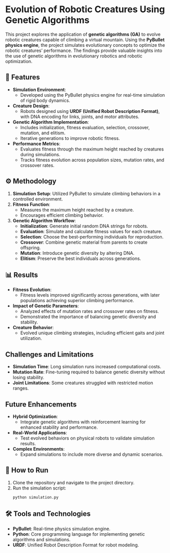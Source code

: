 # Evolution of Robotic Creatures Using Genetic Algorithms 

This project explores the application of **genetic algorithms (GA)** to evolve robotic creatures capable of climbing a virtual mountain. Using the **PyBullet physics engine**, the project simulates evolutionary concepts to optimize the robotic creatures’ performance. The findings provide valuable insights into the use of genetic algorithms in evolutionary robotics and robotic optimization.

## 🌟 Features 
- **Simulation Environment**:
  - Developed using the PyBullet physics engine for real-time simulation of rigid body dynamics.
- **Creature Design**:
  - Robots designed using **URDF (Unified Robot Description Format)**, with DNA encoding for links, joints, and motor attributes.
- **Genetic Algorithm Implementation**:
  - Includes initialization, fitness evaluation, selection, crossover, mutation, and elitism.
  - Iterative generations to improve robotic fitness.
- **Performance Metrics**:
  - Evaluates fitness through the maximum height reached by creatures during simulations.
  - Tracks fitness evolution across population sizes, mutation rates, and crossover rates.

## ⚙️ Methodology
1. **Simulation Setup**: Utilized PyBullet to simulate climbing behaviors in a controlled environment.
2. **Fitness Function**:
   - Measures the maximum height reached by a creature.
   - Encourages efficient climbing behavior.
3. **Genetic Algorithm Workflow**:
   - **Initialization**: Generate initial random DNA strings for robots.
   - **Evaluation**: Simulate and calculate fitness values for each creature.
   - **Selection**: Choose the best-performing individuals for reproduction.
   - **Crossover**: Combine genetic material from parents to create offspring.
   - **Mutation**: Introduce genetic diversity by altering DNA.
   - **Elitism**: Preserve the best individuals across generations.

## 📊 Results 
- **Fitness Evolution**:
  - Fitness levels improved significantly across generations, with later populations achieving superior climbing performance.
- **Impact of Genetic Parameters**:
  - Analyzed effects of mutation rates and crossover rates on fitness.
  - Demonstrated the importance of balancing genetic diversity and stability.
- **Creature Behavior**:
  - Evolved unique climbing strategies, including efficient gaits and joint utilization.

## Challenges and Limitations 
- **Simulation Time**: Long simulation runs increased computational costs.
- **Mutation Rate**: Fine-tuning required to balance genetic diversity without losing stability.
- **Joint Limitations**: Some creatures struggled with restricted motion ranges.

## Future Enhancements 
- **Hybrid Optimization**:
  - Integrate genetic algorithms with reinforcement learning for enhanced stability and performance.
- **Real-World Applications**:
  - Test evolved behaviors on physical robots to validate simulation results.
- **Complex Environments**:
  - Expand simulations to include more diverse and dynamic scenarios.

## 🚀 How to Run 
1. Clone the repository and navigate to the project directory.
2. Run the simulation script:
   ```bash
   python simulation.py
   ```
## 🛠️ Tools and Technologies 
- **PyBullet**: Real-time physics simulation engine.
- **Python**: Core programming language for implementing genetic algorithms and simulations.
- **URDF**: Unified Robot Description Format for robot modeling.
